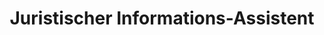 ---
title: Juristischer Informations-Assistent
emoji: 🤖
colorFrom: blue
colorTo: green
sdk: streamlit
python_version: 3.12.8
sdk_version: 1.33.0
app_file: app.py
---